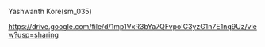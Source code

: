 Yashwanth Kore(sm_035)

<!-- link: -->
https://drive.google.com/file/d/1mp1VxR3bYa7QFvpoIC3yzG1n7E1nq9Uz/view?usp=sharing 
